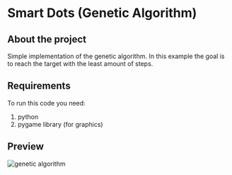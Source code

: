 Smart Dots (Genetic Algorithm)
==============================
About the project
-----------------
Simple implementation of the genetic algorithm.
In this example the goal is to reach the target with the least amount of steps.

Requirements
------------
To run this code you need:
1. python
2. pygame library (for graphics)

Preview
--------
![genetic algorithm](https://user-images.githubusercontent.com/60931606/132249454-271b0397-6a55-49aa-977b-1abd46d79563.gif)
